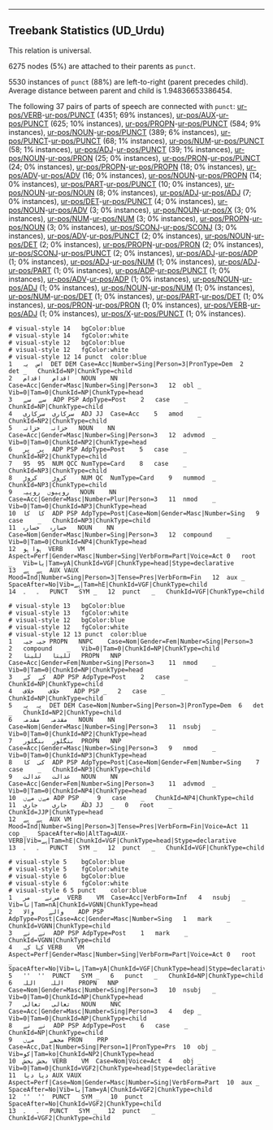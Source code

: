 

--------------------------------------------------------------------------------

## Treebank Statistics (UD_Urdu)

This relation is universal.

6275 nodes (5%) are attached to their parents as `punct`.

5530 instances of `punct` (88%) are left-to-right (parent precedes child).
Average distance between parent and child is 1.94836653386454.

The following 37 pairs of parts of speech are connected with `punct`: [ur-pos/VERB]()-[ur-pos/PUNCT]() (4351; 69% instances), [ur-pos/AUX]()-[ur-pos/PUNCT]() (625; 10% instances), [ur-pos/PROPN]()-[ur-pos/PUNCT]() (584; 9% instances), [ur-pos/NOUN]()-[ur-pos/PUNCT]() (389; 6% instances), [ur-pos/PUNCT]()-[ur-pos/PUNCT]() (68; 1% instances), [ur-pos/NUM]()-[ur-pos/PUNCT]() (58; 1% instances), [ur-pos/ADJ]()-[ur-pos/PUNCT]() (39; 1% instances), [ur-pos/NOUN]()-[ur-pos/PRON]() (25; 0% instances), [ur-pos/PRON]()-[ur-pos/PUNCT]() (24; 0% instances), [ur-pos/PROPN]()-[ur-pos/PROPN]() (18; 0% instances), [ur-pos/ADV]()-[ur-pos/ADV]() (16; 0% instances), [ur-pos/NOUN]()-[ur-pos/PROPN]() (14; 0% instances), [ur-pos/PART]()-[ur-pos/PUNCT]() (10; 0% instances), [ur-pos/NOUN]()-[ur-pos/NOUN]() (8; 0% instances), [ur-pos/ADJ]()-[ur-pos/ADJ]() (7; 0% instances), [ur-pos/DET]()-[ur-pos/PUNCT]() (4; 0% instances), [ur-pos/NOUN]()-[ur-pos/ADV]() (3; 0% instances), [ur-pos/NOUN]()-[ur-pos/X]() (3; 0% instances), [ur-pos/NUM]()-[ur-pos/NUM]() (3; 0% instances), [ur-pos/PROPN]()-[ur-pos/NOUN]() (3; 0% instances), [ur-pos/SCONJ]()-[ur-pos/SCONJ]() (3; 0% instances), [ur-pos/ADV]()-[ur-pos/PUNCT]() (2; 0% instances), [ur-pos/NOUN]()-[ur-pos/DET]() (2; 0% instances), [ur-pos/PROPN]()-[ur-pos/PRON]() (2; 0% instances), [ur-pos/SCONJ]()-[ur-pos/PUNCT]() (2; 0% instances), [ur-pos/ADJ]()-[ur-pos/ADP]() (1; 0% instances), [ur-pos/ADJ]()-[ur-pos/NUM]() (1; 0% instances), [ur-pos/ADJ]()-[ur-pos/PART]() (1; 0% instances), [ur-pos/ADP]()-[ur-pos/PUNCT]() (1; 0% instances), [ur-pos/ADV]()-[ur-pos/ADP]() (1; 0% instances), [ur-pos/NOUN]()-[ur-pos/ADJ]() (1; 0% instances), [ur-pos/NOUN]()-[ur-pos/NUM]() (1; 0% instances), [ur-pos/NUM]()-[ur-pos/DET]() (1; 0% instances), [ur-pos/PART]()-[ur-pos/DET]() (1; 0% instances), [ur-pos/PRON]()-[ur-pos/PRON]() (1; 0% instances), [ur-pos/VERB]()-[ur-pos/ADJ]() (1; 0% instances), [ur-pos/X]()-[ur-pos/PUNCT]() (1; 0% instances).


~~~ conllu
# visual-style 14	bgColor:blue
# visual-style 14	fgColor:white
# visual-style 12	bgColor:blue
# visual-style 12	fgColor:white
# visual-style 12 14 punct	color:blue
1	اس	یہ	DET	DEM	Case=Acc|Number=Sing|Person=3|PronType=Dem	2	det	_	ChunkId=NP|ChunkType=child
2	اقدام	اقدام	NOUN	NN	Case=Acc|Gender=Masc|Number=Sing|Person=3	12	obl	_	Vib=0|Tam=0|ChunkId=NP|ChunkType=head
3	سے	سے	ADP	PSP	AdpType=Post	2	case	_	ChunkId=NP|ChunkType=child
4	سرکاری	سرکاری	ADJ	JJ	Case=Acc	5	amod	_	ChunkId=NP2|ChunkType=child
5	خزانہ	خزانہ	NOUN	NN	Case=Acc|Gender=Masc|Number=Sing|Person=3	12	advmod	_	Vib=0|Tam=0|ChunkId=NP2|ChunkType=head
6	پر	پر	ADP	PSP	AdpType=Post	5	case	_	ChunkId=NP2|ChunkType=child
7	95	95	NUM	QCC	NumType=Card	8	case	_	ChunkId=NP3|ChunkType=child
8	کروڑ	کروڑ	NUM	QC	NumType=Card	9	nummod	_	ChunkId=NP3|ChunkType=child
9	روپیوں	روپیہ	NOUN	NN	Case=Acc|Gender=Masc|Number=Plur|Person=3	11	nmod	_	Vib=0|Tam=0|ChunkId=NP3|ChunkType=head
10	کا	کا	ADP	PSP	AdpType=Post|Case=Nom|Gender=Masc|Number=Sing	9	case	_	ChunkId=NP3|ChunkType=child
11	خسارہ	خسارہ	NOUN	NN	Case=Nom|Gender=Masc|Number=Sing|Person=3	12	compound	_	Vib=0|Tam=0|ChunkId=NP4|ChunkType=head
12	ہوا	ہو	VERB	VM	Aspect=Perf|Gender=Masc|Number=Sing|VerbForm=Part|Voice=Act	0	root	_	Vib=یا|Tam=yA|ChunkId=VGF|ChunkType=head|Stype=declarative
13	ہے	ہے	AUX	VAUX	Mood=Ind|Number=Sing|Person=3|Tense=Pres|VerbForm=Fin	12	aux	_	SpaceAfter=No|Vib=ہے|Tam=hE|ChunkId=VGF|ChunkType=child
14	۔	۔	PUNCT	SYM	_	12	punct	_	ChunkId=VGF|ChunkType=child

~~~


~~~ conllu
# visual-style 13	bgColor:blue
# visual-style 13	fgColor:white
# visual-style 12	bgColor:blue
# visual-style 12	fgColor:white
# visual-style 12 13 punct	color:blue
1	جیہ	جیہ	PROPN	NNPC	Case=Nom|Gender=Fem|Number=Sing|Person=3	2	compound	_	Vib=0|Tam=0|ChunkId=NP|ChunkType=child
2	للیتا	للیتا	PROPN	NNP	Case=Acc|Gender=Fem|Number=Sing|Person=3	11	nmod	_	Vib=0|Tam=0|ChunkId=NP|ChunkType=head
3	کے	کے	ADP	PSP	AdpType=Post	2	case	_	ChunkId=NP|ChunkType=child
4	خلاف	خلاف	ADP	PSP	_	2	case	_	ChunkId=NP|ChunkType=child
5	یہ	یہ	DET	DEM	Case=Nom|Number=Sing|Person=3|PronType=Dem	6	det	_	ChunkId=NP2|ChunkType=child
6	مقدمہ	مقدمہ	NOUN	NN	Case=Nom|Gender=Masc|Number=Sing|Person=3	11	nsubj	_	Vib=0|Tam=0|ChunkId=NP2|ChunkType=head
7	بنگلور	بنگلور	PROPN	NNP	Case=Acc|Gender=Masc|Number=Sing|Person=3	9	nmod	_	Vib=0|Tam=0|ChunkId=NP3|ChunkType=head
8	کی	کا	ADP	PSP	AdpType=Post|Case=Nom|Gender=Fem|Number=Sing	7	case	_	ChunkId=NP3|ChunkType=child
9	عدالت	عدالت	NOUN	NN	Case=Acc|Gender=Fem|Number=Sing|Person=3	11	advmod	_	Vib=0|Tam=0|ChunkId=NP4|ChunkType=head
10	مےں	مےں	ADP	PSP	_	9	case	_	ChunkId=NP4|ChunkType=child
11	جاری	جاری	ADJ	JJ	_	0	root	_	ChunkId=JJP|ChunkType=head
12	ہے	ہے	AUX	VM	Mood=Ind|Number=Sing|Person=3|Tense=Pres|VerbForm=Fin|Voice=Act	11	cop	_	SpaceAfter=No|AltTag=AUX-VERB|Vib=ہے|Tam=hE|ChunkId=VGF|ChunkType=head|Stype=declarative
13	۔	۔	PUNCT	SYM	_	12	punct	_	ChunkId=VGF|ChunkType=child

~~~


~~~ conllu
# visual-style 5	bgColor:blue
# visual-style 5	fgColor:white
# visual-style 6	bgColor:blue
# visual-style 6	fgColor:white
# visual-style 6 5 punct	color:blue
1	مرنے	مر	VERB	VM	Case=Acc|VerbForm=Inf	4	nsubj	_	Vib=نا|Tam=nA|ChunkId=VGNN|ChunkType=head
2	والے	والا	ADP	PSP	AdpType=Post|Case=Acc|Gender=Masc|Number=Sing	1	mark	_	ChunkId=VGNN|ChunkType=child
3	نے	نے	ADP	PSP	AdpType=Post	1	mark	_	ChunkId=VGNN|ChunkType=child
4	کہا	کہہ	VERB	VM	Aspect=Perf|Gender=Masc|Number=Sing|VerbForm=Part|Voice=Act	0	root	_	SpaceAfter=No|Vib=یا|Tam=yA|ChunkId=VGF|ChunkType=head|Stype=declarative
5	''	''	PUNCT	SYM	_	6	punct	_	ChunkId=NP|ChunkType=child
6	اللہ	اللہ	PROPN	NNP	Case=Nom|Gender=Masc|Number=Sing|Person=3	10	nsubj	_	Vib=0|Tam=0|ChunkId=NP|ChunkType=head
7	تعالی	تعالی	NOUN	NNC	Case=Acc|Gender=Masc|Number=Sing|Person=3	4	dep	_	Vib=0|Tam=0|ChunkId=NP|ChunkType=child
8	نے	نے	ADP	PSP	AdpType=Post	6	case	_	ChunkId=NP|ChunkType=child
9	مجھے	مےں	PRON	PRP	Case=Acc,Dat|Number=Sing|Person=1|PronType=Prs	10	obj	_	Vib=کو|Tam=ko|ChunkId=NP2|ChunkType=head
10	بخش	بخش	VERB	VM	Case=Nom|Voice=Act	4	obj	_	Vib=0|Tam=0|ChunkId=VGF2|ChunkType=head|Stype=declarative
11	دیا	دیا	AUX	VAUX	Aspect=Perf|Case=Nom|Gender=Masc|Number=Sing|VerbForm=Part	10	aux	_	SpaceAfter=No|Vib=یا|Tam=yA|ChunkId=VGF2|ChunkType=child
12	''	''	PUNCT	SYM	_	10	punct	_	SpaceAfter=No|ChunkId=VGF2|ChunkType=child
13	۔	۔	PUNCT	SYM	_	12	punct	_	ChunkId=VGF2|ChunkType=child

~~~


